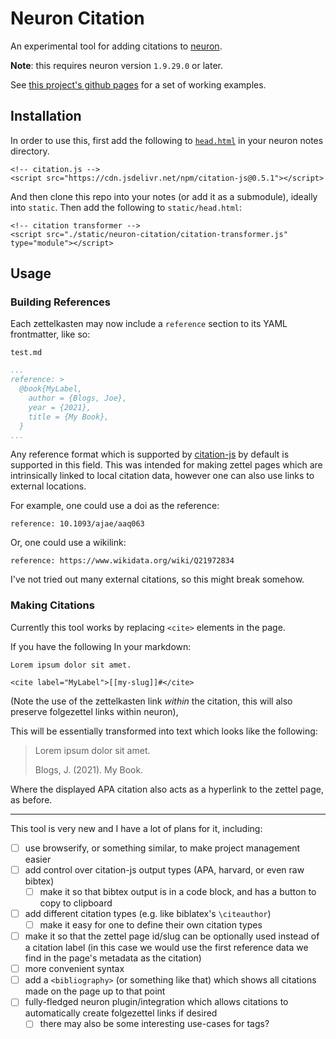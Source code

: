 # Neuron Citation

An experimental tool for adding citations to [neuron](https://github.com/srid/neuron).

**Note**: this requires neuron version `1.9.29.0` or later.

See [this project's github pages](https://samwalls.github.io/neuron-citation/) for a set of working examples.

## Installation

In order to use this, first add the following to [`head.html`](https://neuron.zettel.page/custom-head) in your neuron notes directory.

```
<!-- citation.js -->
<script src="https://cdn.jsdelivr.net/npm/citation-js@0.5.1"></script>
```

And then clone this repo into your notes (or add it as a submodule), ideally into `static`.
Then add the following to `static/head.html`:
```
<!-- citation transformer -->
<script src="./static/neuron-citation/citation-transformer.js" type="module"></script>
```

## Usage

### Building References

Each zettelkasten may now include a `reference` section to its YAML frontmatter, like so:

`test.md`
```yaml
...
reference: >
  @book{MyLabel,
    author = {Blogs, Joe},
    year = {2021},
    title = {My Book},
  }
...
```

Any reference format which is supported by [citation-js](https://citation.js.org) by default is supported in this field.
This was intended for making zettel pages which are intrinsically linked to local citation data, however one can also use links to external locations.

For example, one could use a doi as the reference:

```
reference: 10.1093/ajae/aaq063
```

Or, one could use a wikilink:
```
reference: https://www.wikidata.org/wiki/Q21972834
```

I've not tried out many external citations, so this might break somehow.

### Making Citations

Currently this tool works by replacing `<cite>` elements in the page.

If you have the following In your markdown:
```
Lorem ipsum dolor sit amet.

<cite label="MyLabel">[[my-slug]]#</cite>
```
(Note the use of the zettelkasten link _within_ the citation, this will also preserve folgezettel links within neuron),

This will be essentially transformed into text which looks like the following:

>Lorem ipsum dolor sit amet.
>
>Blogs, J. (2021). My Book.

Where the displayed APA citation also acts as a hyperlink to the zettel page, as before.

---

This tool is very new and I have a lot of plans for it, including:

- [ ] use browserify, or something similar, to make project management easier
- [ ] add control over citation-js output types (APA, harvard, or even raw bibtex)
  - [ ] make it so that bibtex output is in a code block, and has a button to copy to clipboard
- [ ] add different citation types (e.g. like biblatex's `\citeauthor`)
  - [ ] make it easy for one to define their own citation types
- [ ] make it so that the zettel page id/slug can be optionally used instead of a citation label (in this case we would use the first reference data we find in the page's metadata as the citation)
- [ ] more convenient syntax
- [ ] add a `<bibliography>` (or something like that) which shows all citations made on the page up to that point
- [ ] fully-fledged neuron plugin/integration which allows citations to automatically create folgezettel links if desired
  - [ ] there may also be some interesting use-cases for tags?
